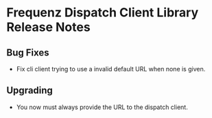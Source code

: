 # Frequenz Dispatch Client Library Release Notes


## Bug Fixes

* Fix cli client trying to use a invalid default URL when none is given.

## Upgrading

* You now must always provide the URL to the dispatch client.
